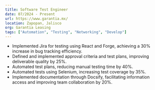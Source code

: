 ```yaml
---
title: Software Test Engineer
date: 07/2024 - Present
url: https://www.garantia.mx/
location: Zapopan, Jalisco
org: Garantia Leasing
tags: ["Automation", "Testing", "Networking", "Develop"]
---
```

- Implemented Jira for testing using React and Forge, achieving a 30% increase in bug tracking efficiency.
- Defined and implemented approval criteria and test plans, improving deliverable quality by 25%.
- Automated test plans, reducing manual testing time by 40%.
- Automated tests using Selenium, increasing test coverage by 35%.
- Implemented documentation through Docsify, facilitating information access and improving team collaboration by 20%.